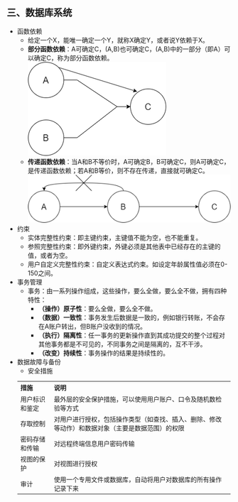 ## 三、数据库系统
- 函数依赖
	- 给定一个X，能唯一确定一个Y，就称X确定Y，或者说Y依赖于X。
	- **部分函数依赖**：A可确定C，(A,B)也可确定C，(A,B)中的一部分（即A）可以确定C，称为部分函数依赖。
	![images/partially_dependent.png](images/partially_dependent.png)
	- **传递函数依赖**：当A和B不等价时，A可确定B，B可确定C，则A可确定C，是传递函数依赖；若A和B等价，则不存在传递，直接就可确定C。
	![images/passing_dependencies.png](images/passing_dependencies.png)
- 约束
	- 实体完整性约束：即主键约束，主键值不能为空，也不能重复。
	- 参照完整性约束：即外键约束，外键必须是其他表中已经存在的主键的值，或者为空。
	- 用户自定义完整性约束：自定义表达式约束。如设定年龄属性值必须在0-150之间。
- 事务管理
	- 事务：由一系列操作组成，这些操作，要么全做，要么全不做，拥有四种特性：
		- **（操作）原子性**：要么全做，要么全不做。
		- **（数据）一致性**：事务发生后数据是一致的，例如银行转账，不会存在A账户转出，但B账户没收到的情况。
		- **（执行）隔离性**：任一事务的更新操作直到其成功提交的整个过程对其他事务都是不可见的，不同事务之间是隔离的，互不干涉。
		- **（改变）持续性**：事务操作的结果是持续性的。
- 数据故障与备份
	- 安全措施
	<table>
		<tr>
			<th>措施</th>
			<th>说明</th>
		</tr>
		<tr>
			<td>用户标识和鉴定</td>
			<td>最外层的安全保护措施，可以使用用户账户、口令及随机数检验等方式</td>
		</tr>
		<tr>
			<td>存取控制</td>
			<td>对用户进行授权，包括操作类型（如查找、插入、删除、修改等动作）和数据对象（主要是数据范围）的权限</td>
		</tr>
		<tr>
			<td>密码存储和传输</td>
			<td>对远程终端信息用户密码传输</td>
		</tr>
		<tr>
			<td>视图的保护</td>
			<td>对视图进行授权</td>
		</tr>
		<tr>
			<td>审计</td>
			<td>使用一个专用文件或数据库，自动将用户对数据库的所有操作记录下来</td>
		</tr>